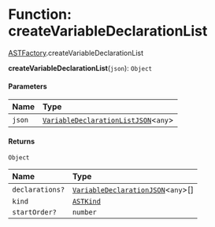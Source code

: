 # Function: createVariableDeclarationList

[ASTFactory](/auto-docs/editor/modules/ASTFactory.md).createVariableDeclarationList

**createVariableDeclarationList**(`json`): `Object`

#### Parameters

| Name | Type |
| :------ | :------ |
| `json` | [`VariableDeclarationListJSON`](/auto-docs/editor/interfaces/VariableDeclarationListJSON.md)<`any`> |

#### Returns

`Object`

| Name | Type |
| :------ | :------ |
| `declarations?` | [`VariableDeclarationJSON`](/auto-docs/editor/types/VariableDeclarationJSON.md)<`any`>\[] |
| `kind` | [`ASTKind`](/auto-docs/editor/enums/ASTKind.md) |
| `startOrder?` | `number` |
